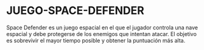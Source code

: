 # JUEGO-SPACE-DEFENDER
Space Defender es un juego espacial en el que el jugador controla una nave espacial y debe protegerse de los enemigos que intentan atacar. El objetivo es sobrevivir el mayor tiempo posible y obtener la puntuación más alta.
